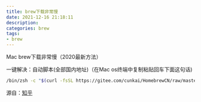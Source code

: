 ```yaml
---
title: brew下载非常慢
date: 2021-12-16 21:18:11
description: 
categories: brew
tags:
- brew
---
```

 
<link href="themes/prism.css" rel="stylesheet" />

<!-- more -->
Mac brew下载非常慢（2020最新方法）

一键解决：自动脚本(全部国内地址)（在Mac os终端中复制粘贴回车下面这句话)

```bash
/bin/zsh -c "$(curl -fsSL https://gitee.com/cunkai/HomebrewCN/raw/master/Homebrew.sh)"
```

源自：[知乎](https://zhuanlan.zhihu.com/p/111014448)